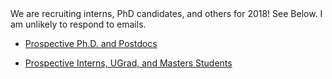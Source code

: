 <span class="applyheading">
  We are recruiting interns, PhD candidates, and others for 2018!  See Below.  I am unlikely to respond to emails.
</span>
  

* [Prospective Ph.D. and Postdocs](./apply.html)
<!--* [Prospective Interns, UGrad, and Masters Students](https://docs.google.com/forms/d/1-s1SwcpY0WBnRrzlrQfSrcxSCeOAymOHfU-sHroUXfU/viewform)-->
* [Prospective Interns, UGrad, and Masters Students](https://ewuuu.wufoo.com/forms/z1mh8vwi1q2p3tp/)

